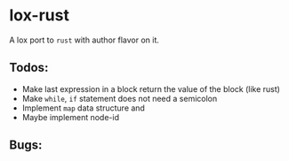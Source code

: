 # lox-rust

A lox port to `rust` with author flavor on it.

## Todos:
- Make last expression in a block return the value of the block (like rust)
- Make `while`, `if` statement does not need a semicolon
- Implement `map` data structure and
- Maybe implement node-id

## Bugs:
